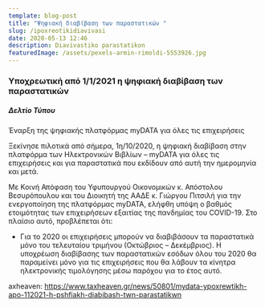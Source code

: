 ```yaml
---
template: blog-post
title: "Ψηφιακή διαβίβαση των παραστατικών "
slug: /ipoxreotikidiavivasi
date: 2020-05-13 12:46
description: Diavivastiko parastatikon
featuredImage: /assets/pexels-armin-rimoldi-5553926.jpg
---
```

### Υποχρεωτική από 1/1/2021 η ψηφιακή διαβίβαση των παραστατικών

##### Δελτίο Τύπου

Έναρξη της ψηφιακής πλατφόρμας myDATA για όλες τις επιχειρήσεις

Ξεκίνησε πιλοτικά από σήμερα, 1η/10/2020, η ψηφιακή διαβίβαση στην πλατφόρμα των Ηλεκτρονικών Βιβλίων – myDATA για όλες τις επιχειρήσεις και για παραστατικά που εκδίδουν από αυτή την ημερομηνία και μετά.

Με Κοινή Απόφαση του Υφυπουργού Οικονομικών κ. Απόστολου Βεσυρόπουλου και του Διοικητή της ΑΑΔΕ κ. Γιώργου Πιτσιλή για την ενεργοποίηση της πλατφόρμας myDATA, ελήφθη υπόψη ο βαθμός ετοιμότητας των επιχειρήσεων εξαιτίας της πανδημίας του COVID-19. Στο πλαίσιο αυτό, προβλέπεται ότι:

* Για το 2020 οι επιχειρήσεις μπορούν να διαβιβάσουν τα παραστατικά μόνο του τελευταίου τριμήνου (Οκτώβριος – Δεκέμβριος). Η υποχρέωση διαβίβασης των παραστατικών εσόδων όλου του 2020 θα παραμείνει μόνο για τις επιχειρήσεις που θα λάβουν τα κίνητρα ηλεκτρονικής τιμολόγησης μέσω παρόχου για το έτος αυτό.

axheaven: https://www.taxheaven.gr/news/50801/mydata-ypoxrewtikh-apo-112021-h-pshfiakh-diabibash-twn-parastatikwn